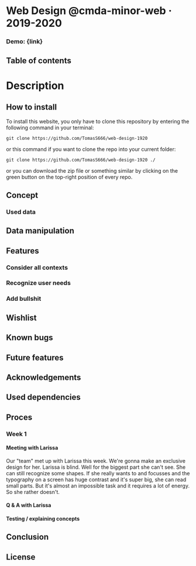 # Web Design @cmda-minor-web · 2019-2020

### Demo: {link}

## Table of contents
  
# Description


## How to install
To install this website, you only have to clone this repository by entering the following command in your terminal:

```git clone https://github.com/TomasS666/web-design-1920```

or this command if you want to clone the repo into your current folder:

```git clone https://github.com/TomasS666/web-design-1920 ./```

or you can download the zip file or something similar by clicking on the green button on the top-right position of every repo.


## Concept

### Used data

## Data manipulation


## Features

### Consider all contexts
### Recognize user needs
### Add bullshit


## Wishlist


## Known bugs

## Future features


## Acknowledgements

## Used dependencies

## Proces

### Week 1

#### Meeting with Larissa
Our "team" met up with Larissa this week. We're gonna make an exclusive design for her. Larissa is blind. Well for the biggest part she can't see. She can still recognize some shapes. If she really wants to and focusses and the typography on a screen has huge contrast and it's super big, she can read small parts. But it's almost an impossible task and it requires a lot of energy. So she rather doesn't. 


#### Q & A with Larissa
#### Testing / explaining concepts

## Conclusion

## License

